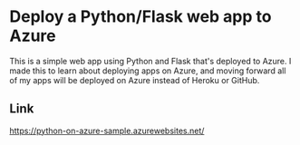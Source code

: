 # Deploy a Python/Flask web app to Azure

This is a simple web app using Python and Flask that's deployed to Azure. I made this to learn about deploying apps on Azure, and moving forward all of my apps will be deployed on Azure instead of Heroku or GitHub.

## Link

https://python-on-azure-sample.azurewebsites.net/



<!-- This is the sample Flask application for the Azure Quickstart [Deploy a Python (Django or Flask) web app to Azure App Service](https://docs.microsoft.com/en-us/azure/app-service/quickstart-python).  For instructions on how to create the Azure resources and deploy the application to Azure, refer to the Quickstart article.

A Django sample application is also available for the article at [https://github.com/Azure-Samples/msdocs-python-django-webapp-quickstart](https://github.com/Azure-Samples/msdocs-python-django-webapp-quickstart).

If you need an Azure account, you can [create on for free](https://azure.microsoft.com/en-us/free/). -->
